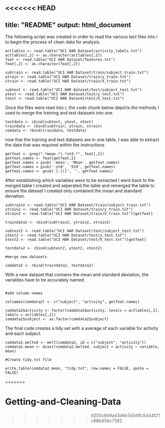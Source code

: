 <<<<<<< HEAD
---
title: "README"
output: html_document
---

The following script was created in order to read the various text files into r to begin the process of clean data for analysis.

```{r}
actlables <- read.table("UCI HAR Dataset/activity_labels.txt")
actlables[,2] <- as.character(actlables[,2])
feat <- read.table("UCI HAR Dataset/features.txt")
feat[,2] <- as.character(feat[,2])

subtrain <- read.table("UCI HAR Dataset/train/subject_train.txt")
ytrain <- read.table("UCI HAR Dataset/train/y_train.txt")
xtrain <- read.table("UCI HAR Dataset/train/X_train.txt")

subtest <- read.table("UCI HAR Dataset/test/subject_test.txt")
ytest <- read.table("UCI HAR Dataset/test/y_test.txt")
xtest <- read.table("UCI HAR Dataset/test/X_test.txt")
```
 
Once the files were read into r, the code chunk below depicts the methods I used to merge the training and test datasets into one.

```{r}
testdata <- cbind(subtest, ytest, xtest)
traindata <- cbind(subtrain, ytrain, xtrain)
comdata <- rbind(traindata, testdata)
```

now that the training and test datasets are in one table, I was able to extract the data that was required within the instructions

```{r}
getfeat <- grep(".*mean.*|.*std.*", feat[,2])
getfeat.names <- feat[getfeat,2]
getfeat.names = gsub('-mean', 'Mean', getfeat.names)
getfeat.names = gsub('-std', 'Std', getfeat.names)
getfeat.names <- gsub('[-()]', '', getfeat.names)
```

After establishing which variables were to be extracted I went back to the merged table I created and seperated the table and remerged the table to ensure the dataset I created only contained the mean and standard deviation.

```{r}
subtrain2 <- read.table("UCI HAR Dataset/train/subject_train.txt")
ytrain2 <- read.table("UCI HAR Dataset/train/y_train.txt")
xtrain2 <- read.table("UCI HAR Dataset/train/X_train.txt")[getfeat]

traindata2 <- cbind(subtrain2, ytrain2, xtrain2)

subtest2 <- read.table("UCI HAR Dataset/test/subject_test.txt")
ytest2 <- read.table("UCI HAR Dataset/test/y_test.txt")
xtest2 <- read.table("UCI HAR Dataset/test/X_test.txt")[getfeat]

testdata2 <- cbind(subtest2, ytest2, xtest2)

#merge new datasets
 
comdata2 <- rbind(traindata2, testdata2)
```

With a new dataset that contains the mean and standard deviation, the variables have to be accurately named.

```{r}

#add column names

colnames(comdata2) <- c("subject", "activity", getfeat.names)

comdata2$activity <- factor(comdata2$activity, levels = actlables[,1], labels = actlables[,2])
comdata2$subject <- as.factor(comdata2$subject)
```


The final code creates a tidy set with a average of each variable for activity and each subject. 

```{r}
comdata2.melted <- melt(comdata2, id = c("subject", "activity"))
comdata2.mean <- dcast(comdata2.melted, subject + activity ~ variable, mean)

#Create tidy.txt file

write.table(comdata2.mean, "tidy.txt", row.names = FALSE, quote = FALSE)

```

=======
# Getting-and-Cleaning-Data
>>>>>>> d205c6b9ad3d6e7a5d1fc5444f21c88b45bc7382
